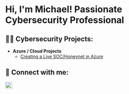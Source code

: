 <h1>Hi, I'm Michael! Passionate Cybersecurity Professional</h1>

<h2>👨‍💻 Cybersecurity Projects:</h2>

- <b>Azure / Cloud Projects</b>
  - [Creating a Live SOC/Honeynet in Azure](https://github.com/CyberMikey01/Azure-SOC)


<h2> 🤳 Connect with me:</h2>

[<img align="left" alt="MichaelHammonds | LinkedIn" width="22px" src="https://cdn.jsdelivr.net/npm/simple-icons@v3/icons/linkedin.svg" />][linkedin]

[linkedin]: https://linkedin.com/in/michael-hammonds-01199944

<!--
**joshmadakor1/joshmadakor1** is a ✨ _special_ ✨ repository because its `README.md` (this file) appears on your GitHub profile.
